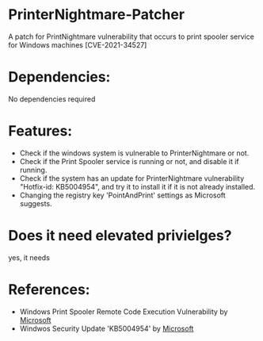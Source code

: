 # PrinterNightmare-Patcher
A patch for PrintNightmare vulnerability that occurs to print spooler service for Windows machines [CVE-2021-34527]

# Dependencies:
No dependencies required

# Features:
- Check if the windows system is vulnerable to PrinterNightmare or not.
- Check if the Print Spooler service is running or not, and disable it if running.
- Check if the system has an update for PrinterNightmare vulnerability "Hotfix-id: KB5004954", and try it to install it if it is not already installed.
- Changing the registry key 'PointAndPrint' settings as Microsoft suggests.

# Does it need elevated privielges?
yes, it needs

# References:
- Windows Print Spooler Remote Code Execution Vulnerability by [Microsoft](https://msrc.microsoft.com/update-guide/vulnerability/CVE-2021-34527)
- Windwos Security Update 'KB5004954' by [Microsoft](https://support.microsoft.com/en-us/topic/july-6-2021-kb5004954-monthly-rollup-out-of-band-8e7742b6-8a42-41ab-86dd-0dd0b36b4139)

